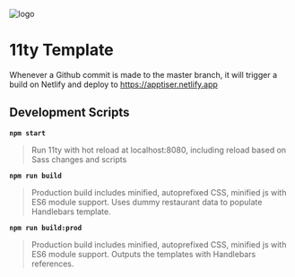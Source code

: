 ![logo](https://res.cloudinary.com/jmbrnrd/image/upload/c_scale,r_0,w_240/v1651842572/jmbrnrd/img-jmbrnrd-640_2x.jpg)

# 11ty Template

Whenever a Github commit is made to the master branch, it will trigger a build on Netlify and deploy to https://apptiser.netlify.app

## Development Scripts

**`npm start`**

> Run 11ty with hot reload at localhost:8080, including reload based on Sass changes and scripts

**`npm run build`**

> Production build includes minified, autoprefixed CSS, minified js with ES6 module support. 
> Uses dummy restaurant data to populate Handlebars template.

**`npm run build:prod`**

> Production build includes minified, autoprefixed CSS, minified js with ES6 module support.
> Outputs the templates with Handlebars references.
